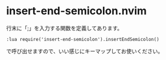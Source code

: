 # insert-end-semicolon.nvim

行末に「;」を入力する関数を定義してあります。

```
:lua require('insert-end-semicolon').insertEndSemicolon()
```
で呼び出せますので、いい感じにキーマップしてお使いください。
